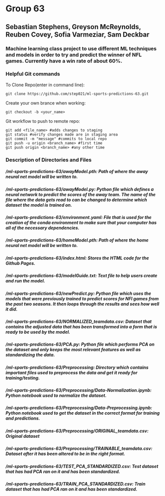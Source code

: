 # Group 63
## Sebastian Stephens, Greyson McReynolds, Reuben Covey, Sofia Varmeziar, Sam Deckbar 
### Machine learning class project to use different ML techniques and models in order to try and predict the winner of NFL games. Currently have a win rate of about 60%.
### **Helpful Git commands**
To Clone Repo(enter in command line): 
```
git clone https://github.com/step021/ml-sports-predictions-63.git
```
Create your own brance when working:
```
git checkout -b <your_name>
```
Git workflow to push to remote repo:
```
git add <file_name> #adds changes to staging
git status #verify changes made are in staging area
git commit -m "message" #commits to local repo
git push -u origin <branch_name> #first time
git push origin <branch_name> #any other time
```

### Description of Directories and Files
##### /ml-sports-predictions-63/awayModel.pth: Path of where the away neural net model will be written to.
##### /ml-sports-predictions-63/awayModel.py: Python file which defines a neural network to predict the scores of the away team. The name of the file where the data gets read to can be changed to determine which dataset the model is trained on.
##### /ml-sports-predictions-63/environment.yaml: File that is used for the creation of the conda environment to make sure that your computer has all of the necessary dependencies.
##### /ml-sports-predictions-63/homeModel.pth: Path of where the home neural net model will be written to.
##### /ml-sports-predictions-63/index.html: Stores the HTML code for the Github Pages.
##### /ml-sports-predictions-63/modelGuide.txt: Text file to help users create and run the model.
##### /ml-sports-predictions-63/newPredict.py: Python file which uses the models that were previously trained to predict scores for NFl games from the past two seasons. It then loops through the results and sees how well it did. 
##### /ml-sports-predictions-63/NORMALIZED_teamdata.csv: Dataset that contains the adjusted data that has been transformed into a form that is ready to be used by the model.
##### /ml-sports-predictions-63/PCA.py: Python file which performs PCA on the dataset and only keeps the most relevant features as well as standardizing the data. 
##### /ml-sports-predictions-63/Preprocessing: Directory which contains important files used to preprocess the data and get it ready for training/testing.
##### /ml-sports-predictions-63/Preprocessing/Data-Normalization.ipynb: Python notebook used to normalize the dataset.
##### /ml-sports-predictions-63/Preprocessing/Data-Preprocessing.ipynb: Python notebook used to get the dataset in the correct format for training and predictions.
##### /ml-sports-predictions-63/Preprocessing/ORIGINAL_teamdata.csv: Original dataset
##### /ml-sports-predictions-63/Preprocessing/TRAINABLE_teamdata.csv: Dataset after it has been altered to be in the right format.
##### /ml-sports-predictions-63/TEST_PCA_STANDARDIZED.csv: Test dataset that has had PCA ran on it and has been standardized.
##### /ml-sports-predictions-63/TRAIN_PCA_STANDARDIZED.csv: Train dataset that has had PCA ran on it and has been standardized.


